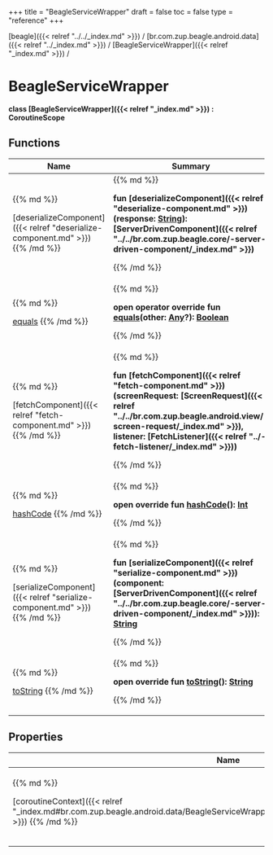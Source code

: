 +++
title = "BeagleServiceWrapper"
draft = false
toc = false
type = "reference"
+++

[beagle]({{< relref "../../_index.md" >}}) / [br.com.zup.beagle.android.data]({{< relref "../_index.md" >}}) / [BeagleServiceWrapper]({{< relref "_index.md" >}}) / 



# BeagleServiceWrapper  
  <b>class [BeagleServiceWrapper]({{< relref "_index.md" >}}) : CoroutineScope</b>   


## Functions  
<table>
  
<thead>
<tr>
<th>
Name  
</th>
<th>
Summary  
</th>
  
</tr>
</thead>
<tbody>
<tr>
<td>
{{% md %}}

[deserializeComponent]({{< relref "deserialize-component.md" >}})
{{% /md %}}
</td>
<td>
{{% md %}}

  
<b>fun [deserializeComponent]({{< relref "deserialize-component.md" >}})(response: [String](https://kotlinlang.org/api/latest/jvm/stdlib/kotlin/-string/index.html)): [ServerDrivenComponent]({{< relref "../../br.com.zup.beagle.core/-server-driven-component/_index.md" >}})</b>  



{{% /md %}}
</td>
</tr>

<tr>
<td>
{{% md %}}

[equals](https://kotlinlang.org/api/latest/jvm/stdlib/kotlin/-any/equals.html)
{{% /md %}}
</td>
<td>
{{% md %}}

  
<b>open operator override fun [equals](https://kotlinlang.org/api/latest/jvm/stdlib/kotlin/-any/equals.html)(other: [Any](https://kotlinlang.org/api/latest/jvm/stdlib/kotlin/-any/index.html)?): [Boolean](https://kotlinlang.org/api/latest/jvm/stdlib/kotlin/-boolean/index.html)</b>  



{{% /md %}}
</td>
</tr>

<tr>
<td>
{{% md %}}

[fetchComponent]({{< relref "fetch-component.md" >}})
{{% /md %}}
</td>
<td>
{{% md %}}

  
<b>fun [fetchComponent]({{< relref "fetch-component.md" >}})(screenRequest: [ScreenRequest]({{< relref "../../br.com.zup.beagle.android.view/-screen-request/_index.md" >}}), listener: [FetchListener]({{< relref "../-fetch-listener/_index.md" >}}))</b>  



{{% /md %}}
</td>
</tr>

<tr>
<td>
{{% md %}}

[hashCode](https://kotlinlang.org/api/latest/jvm/stdlib/kotlin/-any/hash-code.html)
{{% /md %}}
</td>
<td>
{{% md %}}

  
<b>open override fun [hashCode](https://kotlinlang.org/api/latest/jvm/stdlib/kotlin/-any/hash-code.html)(): [Int](https://kotlinlang.org/api/latest/jvm/stdlib/kotlin/-int/index.html)</b>  



{{% /md %}}
</td>
</tr>

<tr>
<td>
{{% md %}}

[serializeComponent]({{< relref "serialize-component.md" >}})
{{% /md %}}
</td>
<td>
{{% md %}}

  
<b>fun [serializeComponent]({{< relref "serialize-component.md" >}})(component: [ServerDrivenComponent]({{< relref "../../br.com.zup.beagle.core/-server-driven-component/_index.md" >}})): [String](https://kotlinlang.org/api/latest/jvm/stdlib/kotlin/-string/index.html)</b>  



{{% /md %}}
</td>
</tr>

<tr>
<td>
{{% md %}}

[toString](https://kotlinlang.org/api/latest/jvm/stdlib/kotlin/-any/to-string.html)
{{% /md %}}
</td>
<td>
{{% md %}}

  
<b>open override fun [toString](https://kotlinlang.org/api/latest/jvm/stdlib/kotlin/-any/to-string.html)(): [String](https://kotlinlang.org/api/latest/jvm/stdlib/kotlin/-string/index.html)</b>  



{{% /md %}}
</td>
</tr>

</tbody>
</table>


## Properties  
<table>
  
<thead>
<tr>
<th>
Name  
</th>
<th>
Summary  
</th>
  
</tr>
</thead>
<tbody>
<tr>
<td>
{{% md %}}

[coroutineContext]({{< relref "_index.md#br.com.zup.beagle.android.data/BeagleServiceWrapper/coroutineContext/#/PointingToDeclaration/" >}})
{{% /md %}}
</td>
<td>
{{% md %}}

  <b>open override val [coroutineContext]({{< relref "_index.md#br.com.zup.beagle.android.data/BeagleServiceWrapper/coroutineContext/#/PointingToDeclaration/" >}}): [CoroutineContext](https://kotlinlang.org/api/latest/jvm/stdlib/kotlin.coroutines/-coroutine-context/index.html)</b>   

{{% /md %}}
</td>
</tr>

</tbody>
</table>

